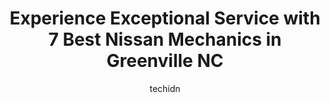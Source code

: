 ---
layout: ampstory
image: https://images.unsplash.com/photo-1553440569-bcc63803a83d?ixlib=rb-4.0.3&ixid=MnwxMjA3fDB8MHxwaG90by1wYWdlfHx8fGVufDB8fHx8&auto=format&fit=crop&w=640&h=853&q=80
author: techidn
featured: false
description: Trust your vehicles maintenance and repairs to the 7 best Nissan Mechanic in Greenville NC, USA. With their extensive experience, cutting-edge technology, and commitment to customer satisfa
title: Experience Exceptional Service with 7 Best Nissan Mechanics in Greenville NC
cover:
   title: Experience Exceptional Service with 7 Best Nissan Mechanics in Greenville NC
   subtitle: Rickpate
   background: https://images.unsplash.com/photo-1553440569-bcc63803a83d?ixlib=rb-4.0.3&ixid=MnwxMjA3fDB8MHxwaG90by1wYWdlfHx8fGVufDB8fHx8&auto=format&fit=crop&w=640&h=853&q=80

pages: 
 - layout: thirds
   top: <h1>#1 Anderson & Sons Automotive & Towing</h1>
   bottom: "<p>Anderson and son are exceptionally well John was amazing with handling my vehicle and even when the extra mile to try and help me start it but well done Anderson and son </p>"
   background: https://www.knot35.com/toplist/wp-content/uploads/2023/06/best-nissan-mechanic-1-in-greenville-nc-1685834855.jpeg
   backgroundblur: true
 - layout: thirds
   top: <h1>#2 Emmanuel Automotive Services Center</h1>
   bottom: "<p>1201 Dickinson Ave, Greenville, NC 27834, United States</p>"
   background: https://www.knot35.com/toplist/wp-content/uploads/2023/06/best-nissan-mechanic-2-in-greenville-nc-1685834856.jpeg
   cta:
      link: https://www.knot35.com/toplist/experience-exceptional-service-with-7-best-nissan-mechanics-in-greenville-nc/
      text: Experience Exceptional Service with 7 Best Nissan Mechanics in Greenville NC
 - layout: thirds
   top: <h1>#3 Tonys Automotive</h1>
   bottom: "<p>821 Dickinson Ave, Greenville, NC 27834, United States</p>"
   background: https://www.knot35.com/toplist/wp-content/uploads/2023/06/best-nissan-mechanic-3-in-greenville-nc-1685834856.jpeg
   cta:
      link: https://www.knot35.com/toplist/experience-exceptional-service-with-7-best-nissan-mechanics-in-greenville-nc/
      text: Experience Exceptional Service with 7 Best Nissan Mechanics in Greenville NC
 - layout: thirds
   top: <h1>#4 University Auto Care</h1>
   bottom: "<p>1101 E 5th St, Greenville, NC 27858, United States</p>"
   background: https://images.unsplash.com/photo-1489694553447-4c9339da310d?ixlib=rb-4.0.3&ixid=MnwxMjA3fDB8MHxwaG90by1wYWdlfHx8fGVufDB8fHx8&auto=format&fit=crop&w=640&h=853&q=80
   cta:
      link: https://www.knot35.com/toplist/experience-exceptional-service-with-7-best-nissan-mechanics-in-greenville-nc/
      text: Experience Exceptional Service with 7 Best Nissan Mechanics in Greenville NC
 - layout: thirds
   top: <h1>#5 Capital Automotive</h1>
   bottom: "<p>2900 E 10th St, Greenville, NC 27858, United States</p>"
   background: https://images.unsplash.com/photo-1591393223703-56fe1347ac62?ixlib=rb-4.0.3&ixid=MnwxMjA3fDB8MHxwaG90by1wYWdlfHx8fGVufDB8fHx8&auto=format&fit=crop&w=640&h=853&q=80
   cta:
      link: https://www.knot35.com/toplist/experience-exceptional-service-with-7-best-nissan-mechanics-in-greenville-nc/
      text: Experience Exceptional Service with 7 Best Nissan Mechanics in Greenville NC
 - layout: thirds
   top: <h1>#6 Greenville Nissan Service Department</h1>
   bottom: "<p>991 Greenville Blvd SW, Greenville, NC 27834, United States</p>"
   background: https://images.unsplash.com/photo-1567360425618-1594206637d2?ixlib=rb-4.0.3&ixid=MnwxMjA3fDB8MHxwaG90by1wYWdlfHx8fGVufDB8fHx8&auto=format&fit=crop&w=640&h=853&q=80
   cta:
      link: https://www.knot35.com/toplist/experience-exceptional-service-with-7-best-nissan-mechanics-in-greenville-nc/
      text: Experience Exceptional Service with 7 Best Nissan Mechanics in Greenville NC
 - layout: thirds
   top: <h1>#7 Eurasian Automotive Center - Bosch Car Service</h1>
   bottom: "<p>3142 Moseley Dr, Greenville, NC 27858, United States</p>"
   background: https://images.unsplash.com/photo-1518640467707-6811f4a6ab73?ixlib=rb-4.0.3&ixid=MnwxMjA3fDB8MHxwaG90by1wYWdlfHx8fGVufDB8fHx8&auto=format&fit=crop&w=640&h=853&q=80
   cta:
      link: https://www.knot35.com/toplist/experience-exceptional-service-with-7-best-nissan-mechanics-in-greenville-nc/
      text: Experience Exceptional Service with 7 Best Nissan Mechanics in Greenville NC
 - layout: thirds
   middle: Continue reading...
   background: https://images.unsplash.com/photo-1489648022186-8f49310909a0?ixlib=rb-4.0.3&ixid=MnwxMjA3fDB8MHxwaG90by1wYWdlfHx8fGVufDB8fHx8&auto=format&fit=crop&w=640&h=853&q=80
   cta:
      link: https://www.knot35.com/toplist/experience-exceptional-service-with-7-best-nissan-mechanics-in-greenville-nc/
      text: Experience Exceptional Service with 7 Best Nissan Mechanics in Greenville NC
      
---